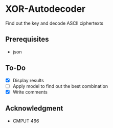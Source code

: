# XOR-Autodecoder
Find out the key and decode ASCII ciphertexts 

## Prerequisites
- json

## To-Do
- [x] Display results
- [ ] Apply model to find out the best combination
- [x] Write comments

## Acknowledgment
- CMPUT 466
